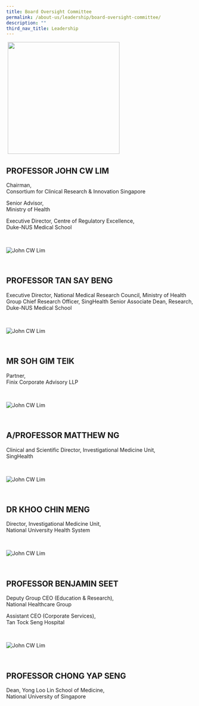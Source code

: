 ```yaml
---
title: Board Oversight Committee
permalink: /about-us/leadership/board-oversight-committee/
description: ""
third_nav_title: Leadership
---
```

&nbsp;<img src="https://www.scri.edu.sg/wp-content/uploads/2021/08/Prof-John-CW-Lim_2.jpg" style="width:300px">

PROFESSOR JOHN CW LIM
---------------------

Chairman,  
Consortium for Clinical Research &amp; Innovation Singapore

  

Senior Advisor,  
Ministry of Health

  

Executive Director, Centre of Regulatory Excellence,  
Duke-NUS Medical School

&nbsp;

![John CW Lim](https://www.scri.edu.sg/wp-content/uploads/2016/03/AProf-Tan-Say-Beng.jpg)

&nbsp;

PROFESSOR TAN SAY BENG
----------------------

Executive Director, National Medical Research Council, Ministry of Health Group Chief Research Officer, SingHealth Senior Associate Dean, Research, Duke-NUS Medical School

&nbsp;

![John CW Lim](https://www.scri.edu.sg/wp-content/uploads/2019/06/Soh-Gim-Teik-2016-AR-01-01-1.jpg)

&nbsp;

MR SOH GIM TEIK
---------------

Partner,  
Finix Corporate Advisory LLP

&nbsp;

![John CW Lim](https://www.scri.edu.sg/wp-content/uploads/2021/08/AProf-Matthew-Ng_2.jpg)

&nbsp;

A/PROFESSOR MATTHEW NG
----------------------

Clinical and Scientific Director, Investigational Medicine Unit,  
SingHealth

&nbsp;

![John CW Lim](https://www.scri.edu.sg/wp-content/uploads/2021/08/Dr-Khoo-Chin-Meng_2.jpg)

&nbsp;

DR KHOO CHIN MENG
-----------------

Director, Investigational Medicine Unit,  
National University Health System

&nbsp;

![John CW Lim](https://www.scri.edu.sg/wp-content/uploads/2021/08/Prof-Benjamin-Seet_2.jpg)

&nbsp;

PROFESSOR BENJAMIN SEET
-----------------------

Deputy Group CEO (Education &amp; Research),  
National Healthcare Group

  

Assistant CEO (Corporate Services),  
Tan Tock Seng Hospital

&nbsp;

![John CW Lim](https://www.scri.edu.sg/wp-content/uploads/2021/08/Prof-Chong-Yap-Seng_2.jpg)

&nbsp;

PROFESSOR CHONG YAP SENG
------------------------

Dean, Yong Loo Lin School of Medicine,  
National University of Singapore